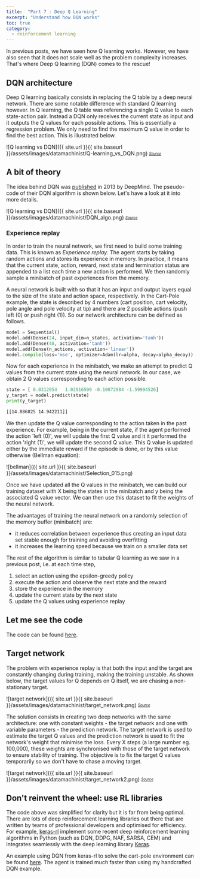 ```yaml
---
title:  "Part 7 : Deep Q Learning"
excerpt: "Understand how DQN works"
toc: true
category:
  - reinforcement learning
---
```


In previous posts, we have seen how Q learning works. However, we have also seen that it does not scale well as the problem complexity increases. That's where Deep Q learning (DQN) comes to the rescue!

## DQN architecture

Deep Q learning basically consists in replacing the Q table by a deep neural network. There are some notable difference with standard Q learning however. In Q learning, the Q table was referencing a single Q value to each state-action pair. Instead a DQN only receives the current state as input and it outputs the Q values for each possible actions. This is essentially a regression problem. We only need to find the maximum Q value in order to find the best action. This is illustrated below.


![Q learning vs DQN]({{ site.url }}{{ site.baseurl }}/assets/images/datamachinist/Q-learning_vs_DQN.png)
<sub><sup>*[Source](https://www.analyticsvidhya.com/blog/2019/04/introduction-deep-q-learning-python/)*</sup></sub>

## A bit of theory

The idea behind DQN was [published](https://arxiv.org/abs/1312.5602) in 2013 by DeepMind. The pseudo-code of their DQN algorithm is shown below. Let's have a look at it into more details.


![Q learning vs DQN]({{ site.url }}{{ site.baseurl }}/assets/images/datamachinist/DQN_algo.png)
<sub><sup>*[Source](https://arxiv.org/abs/1312.5602)*</sup></sub>

### Experience replay

In order to train the neural network, we first need to build some training data. This is known as *Experience replay*. The agent starts by taking random actions and stores its experience in memory. In practice, it means that the current state, action, reward, next state and termination status are appended to a list each time a new action is performed. We then randomly sample a minibatch of past experiences from the memory.

A neural network is built with so that it has an input and output layers equal to the size of the state and action space, respectively. In the Cart-Pole example, the state is described by 4 numbers (cart position, cart velocity, pole angle and pole velocity at tip) and there are 2 possible actions (push left (0) or push right (1)). So our network architecture can be defined as follows.

```python
model = Sequential()
model.add(Dense(24, input_dim=n_states, activation='tanh'))
model.add(Dense(48, activation='tanh'))
model.add(Dense(n_actions, activation='linear'))
model.compile(loss='mse', optimizer=Adam(lr=alpha, decay=alpha_decay))
```

Now for each experience in the minibatch, we make an attempt to predict Q values from the current state using the neural network. In our case, we obtain 2 Q values corresponding to each action possible.

```python
state = [ 0.0312954   1.02916599 -0.10072984 -1.59994526]
y_target = model.predict(state)
print(y_target)
```

```bash
[[14.886825 14.942211]]  
```

We then update the Q value corresponding to the action taken in the past experience. For example, being in the current state, if the agent performed the action 'left (0)', we will update the first Q value and it it performed the action 'right (1)', we will update the second Q value. This Q value is updated either by the immediate reward if the episode is done, or by this value otherwise (Bellman equation):


![bellman]({{ site.url }}{{ site.baseurl }}/assets/images/datamachinist/Selection_015.png)

Once we have updated all the Q values in the minibatch, we can build our training dataset with X being the states in the minibatch and y being the associated Q value vector. We can then use this dataset to fit the weights of the neural network.

The advantages of training the neural network on a randomly selection of the memory buffer (minibatch) are:
- it reduces correlation between experience thus creating an input data set stable enough for training and avoiding overfitting
- it increases the learning speed because we train on a smaller data set

The rest of the algorithm is similar to tabular Q learning as we saw in a previous post, i.e. at each time step, 
1. select an action using the epsilon-greedy policy
2. execute the action and observe the next state and the reward
3. store the experience in the memory
4. update the current state by the next state
5. update the Q values using experience replay

## Let me see the code

The code can be found [here](https://github.com/PierreExeter/DQN_cartpole).

## Target network

The problem with experience replay is that both the input and the target are constantly changing during training, making the training unstable. As shown below, the target values for Q depends on Q itself, we are chasing a non-stationary target.


![target network]({{ site.url }}{{ site.baseurl }}/assets/images/datamachinist/target_network.png)
<sub><sup>*[Source](https://www.analyticsvidhya.com/blog/2019/04/introduction-deep-q-learning-python/)*</sup></sub>

The solution consists in creating two deep networks with the same architecture: one with constant weights - the target network and one with variable parameters - the prediction network. The target network is used to estimate the target Q values and the prediction network is used to fit the network's weight that minimise the loss. Every X steps (a large number eg. 100,000), these weights are synchronised with those of the target network to ensure stability of training. The objective is to fix the target Q values temporarily so we don't have to chase a moving target.


![target network]({{ site.url }}{{ site.baseurl }}/assets/images/datamachinist/target_network2.png)
<sub><sup>*[Source](https://www.analyticsvidhya.com/blog/2019/04/introduction-deep-q-learning-python/)*</sup></sub>

## Don't reinvent the wheel: use RL libraries

The code above was simplified for clarity but it is far from being optimal. There are lots of deep reinforcement learning libraries out there that are written by teams of professional developers and optimised for efficiency. For example, [keras-rl](https://github.com/keras-rl/keras-rl) implement some recent deep reinforcement learning algorithms in Python (such as DQN, DDPG, NAF, SARSA, CEM) and integrates seamlessly with the deep learning library [Keras](https://keras.io/). 

An example using DQN from keras-rl to solve the cart-pole environment can be found [here](https://github.com/PierreExeter/DQN_cartpole). The agent is trained much faster than using my handcrafted DQN example.